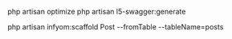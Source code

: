 php artisan optimize
php artisan l5-swagger:generate



php artisan infyom:scaffold Post --fromTable --tableName=posts
